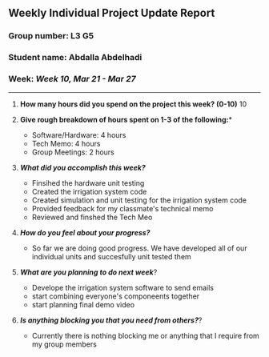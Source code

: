 ## Weekly Individual Project Update Report
### Group number: L3 G5
### Student name: Abdalla Abdelhadi
### Week: _Week 10, Mar 21 - Mar 27_
___
1. **How many hours did you spend on the project this week? (0-10)** 10

2. **Give rough breakdown of hours spent on 1-3 of the following:***
    - Software/Hardware: 4 hours
    - Tech Memo: 4 hours
    - Group Meetings: 2 hours
3. ***What did you accomplish this week?*** 
    - Finsihed the hardware unit testing
    - Created the irrigation system code
    - Created simulation and unit testing for the irrigation system code
    - Provided feedback for my classmate's technical memo
    - Reviewed and finshed the Tech Meo
4. ***How do you feel about your progress?*** 
    - So far we are doing good progress. We have developed all of our individual units and succesfully unit tested them
5. ***What are you planning to do next week***? 
    - Develope the irrigation system software to send emails
    - start combining everyone's componeents together
    - start planning final demo video
6. ***Is anything blocking you that you need from others?***? 
    - Currently there is nothing blocking me or anything that I require from my group members
